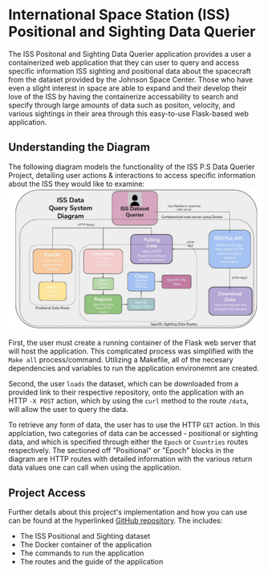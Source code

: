 # International Space Station (ISS) Positional and Sighting Data Querier

The ISS Positonal and Sighting Data Querier application provides a user a containerized web application that they can user to query and access specific information ISS sighting and positional data about the spacecraft from the dataset provided by the Johnson Space Center. Those who have even a slight interest in space are able to expand and their develop their love of the ISS by having the containerize accessability to search and specify through large amounts of data such as positon, velocity, and various sightings in their area through this easy-to-use Flask-based web application.

## Understanding the Diagram

The following diagram models the functionality of the ISS P.S Data Querier Project, detailing user actions & interactions to access specific information about the ISS they would like to examine:
![Diagram](iss_query_diagram.jpg)

First, the user must create a running container of the Flask web server that will host the application. This complicated process was simplified with the ```Make all```  process/command. Utilizing a Makefile, all of the necesary dependencies and variables to run the application environemnt are created. 

Second, the user ```loads``` the dataset, which can be downloaded from a provided link to their respective repository, onto the application with an HTTP  ```-X POST```  action, which by using the ```curl``` method  to the route ```/data```, will allow the user to query the data.

To retrieve any form of data, the user has to use the  HTTP ```GET``` action. In this applciation, two categories of data can be accessed - positional or sighting data, and which is specified through either the ```Epoch```  or ```Countries``` routes respectively. The sectioned off "Positional" or "Epoch" blocks in the diagram are HTTP routes with detailed information with the various return data values one can call when using the application. 

## Project Access

Further details about this project's implementation and how you can use can be found at the hyperlinked [GitHub repository](https://github.com/Costaki33/iss-system/tree/main/iss-system). The includes:
- The ISS Positional and Sighting dataset
- The Docker container of the application
- The commands to run the application
- The routes and the guide of the application
